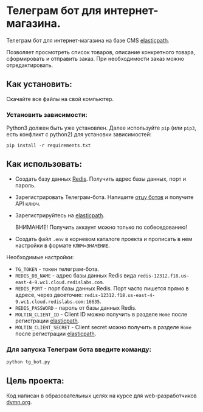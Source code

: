 # Телеграм бот для интернет-магазина.

Телеграм бот для интернет-магазина на базе CMS [elasticpath](https://www.elasticpath.com/).

Позволяет просмотреть список товаров, описание конкретного товара,
сформировать и отправить заказ. При необходимости заказ можно
отредактировать.

## Как установить:

Скачайте все файлы на свой компьютер. 

### Установить зависимости:

Python3 должен быть уже установлен. Далее используйте `pip` (или `pip3`, есть
конфликт с python2) для установки зависимостей:

```
pip install -r requirements.txt
```

## Как использовать:

- Создать базу данных [Redis](https://redislabs.com/). Получить адрес базы данных,
порт и пароль.
- Зарегистрировать Телеграм-бота. Напишите [отцу ботов](https://telegram.me/BotFather)
и получите API ключ.
- Зарегистрируйтесь на [elasticpath](https://www.elasticpath.com/). 
  
    ВНИМАНИЕ! Получить аккаунт можно только по собеседованию!

- Создать файл `.env` в корневом каталоге проекта и прописать в нем настройки 
в формате `КЛЮЧ=ЗНАЧЕНИЕ`.

Необходимые настройки:

- `TG_TOKEN` - токен телеграм-бота.
- `REDIS_DB_NAME` - адрес базы данных Redis вида `redis-12312.f18.us-east-4-9.wc1.cloud.redislabs.com`.
- `REDIS_PORT` - порт базы данных Redis.
Порт часто пишется прямо в адресе, через двоеточие: `redis-12312.f18.us-east-4-9.wc1.cloud.redislabs.com:16635`.
- `REDIS_PASSWORD` - пароль от базы данных Redis.
- `MOLTIN_CLIENT_ID` - Client ID можно получить в разделе `Home` после регистрации
[elasticpath](https://www.elasticpath.com/).
- `MOLTIN_CLIENT_SECRET` - Client secret можно получить в разделе `Home` после регистрации
[elasticpath](https://www.elasticpath.com/).

### Для запуска Телеграм бота введите команду:

```sh
python tg_bot.py
```

## Цель проекта:

Код написан в образовательных целях на курсе для web-разработчиков [dvmn.org](https://dvmn.org/).
